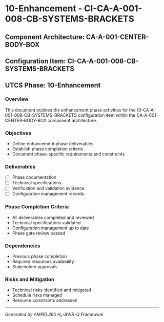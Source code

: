 # 10-Enhancement - CI-CA-A-001-008-CB-SYSTEMS-BRACKETS

## Component Architecture: CA-A-001-CENTER-BODY-BOX
## Configuration Item: CI-CA-A-001-008-CB-SYSTEMS-BRACKETS
## UTCS Phase: 10-Enhancement

### Overview
This document outlines the enhancement phase activities for the CI-CA-A-001-008-CB-SYSTEMS-BRACKETS configuration item within the CA-A-001-CENTER-BODY-BOX component architecture.

### Objectives
- Define enhancement phase deliverables
- Establish phase completion criteria
- Document phase-specific requirements and constraints

### Deliverables
- [ ] Phase documentation
- [ ] Technical specifications
- [ ] Verification and validation evidence
- [ ] Configuration management records

### Phase Completion Criteria
- All deliverables completed and reviewed
- Technical specifications validated
- Configuration management up to date
- Phase gate review passed

### Dependencies
- Previous phase completion
- Required resources availability
- Stakeholder approvals

### Risks and Mitigation
- Technical risks identified and mitigated
- Schedule risks managed
- Resource constraints addressed

---
*Generated by AMPEL360 H₂-BWB-Q Framework*
